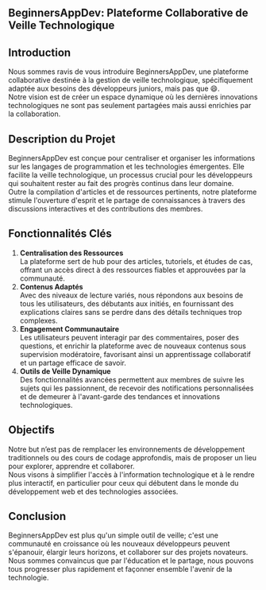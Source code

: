 ## **BeginnersAppDev: Plateforme Collaborative de Veille Technologique**

## **Introduction**

Nous sommes ravis de vous introduire BeginnersAppDev, une plateforme collaborative destinée à la gestion de veille technologique, spécifiquement adaptée aux besoins des développeurs juniors, mais pas que 😄.  
Notre vision est de créer un espace dynamique où les dernières innovations technologiques ne sont pas seulement partagées mais aussi enrichies par la collaboration.

## **Description du Projet**

BeginnersAppDev est conçue pour centraliser et organiser les informations sur les langages de programmation et les technologies émergentes. Elle facilite la veille technologique, un processus crucial pour les développeurs qui souhaitent rester au fait des progrès continus dans leur domaine.  
Outre la compilation d'articles et de ressources pertinents, notre plateforme stimule l'ouverture d'esprit et le partage de connaissances à travers des discussions interactives et des contributions des membres.

## **Fonctionnalités Clés**

1. **Centralisation des Ressources**  
   La plateforme sert de hub pour des articles, tutoriels, et études de cas, offrant un accès direct à des ressources fiables et approuvées par la communauté.
2. **Contenus Adaptés**  
   Avec des niveaux de lecture variés, nous répondons aux besoins de tous les utilisateurs, des débutants aux initiés, en fournissant des explications claires sans se perdre dans des détails techniques trop complexes.
3. **Engagement Communautaire**  
   Les utilisateurs peuvent interagir par des commentaires, poser des questions, et enrichir la plateforme avec de nouveaux contenus sous supervision modératoire, favorisant ainsi un apprentissage collaboratif et un partage efficace de savoir.
4. **Outils de Veille Dynamique**  
   Des fonctionnalités avancées permettent aux membres de suivre les sujets qui les passionnent, de recevoir des notifications personnalisées et de demeurer à l'avant-garde des tendances et innovations technologiques.

## **Objectifs**

Notre but n’est pas de remplacer les environnements de développement traditionnels ou des cours de codage approfondis, mais de proposer un lieu pour explorer, apprendre et collaborer.  
Nous visons à simplifier l'accès à l'information technologique et à le rendre plus interactif, en particulier pour ceux qui débutent dans le monde du développement web et des technologies associées.

## **Conclusion**

BeginnersAppDev est plus qu'un simple outil de veille; c'est une communauté en croissance où les nouveaux développeurs peuvent s'épanouir, élargir leurs horizons, et collaborer sur des projets novateurs.  
Nous sommes convaincus que par l'éducation et le partage, nous pouvons tous progresser plus rapidement et façonner ensemble l'avenir de la technologie.
